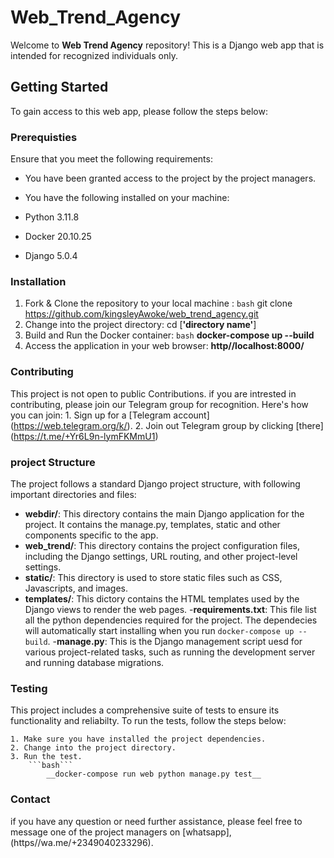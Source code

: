 # Web_Trend_Agency

Welcome to **Web Trend Agency** repository! This is a Django web app that is intended for recognized individuals only.

## Getting Started

To gain access to this web app, please follow the steps below:

### Prerequisties

Ensure that you meet the following requirements:

- You have been granted access to the project by the project managers.
- You have the following installed on your machine:

- Python 3.11.8
- Docker 20.10.25
- Django 5.0.4

### Installation
1. Fork & Clone the repository to your local machine :
    ```bash```
        git clone https://github.com/kingsleyAwoke/web_trend_agency.git
2. Change into the project directory:
    cd [__'directory name'__]
3. Build and Run the Docker container:
    ```bash```
         __docker-compose up --build__
4. Access the application in your web browser:
    __http//localhost:8000/__


### Contributing
This project is not open to public Contributions. if you are intrested in contributing, please join our Telegram group for recognition. Here's how you can join:
    1. Sign up for a [Telegram account] (https://web.telegram.org/k/).
    2. Join out Telegram group by clicking [there] (https://t.me/+Yr6L9n-lymFKMmU1)

### project Structure
The project follows a standard Django project structure, with following important directories and files:

- **webdir/**: This directory contains the main Django application for the project. It contains the manage.py, templates, static and other components specific to the app.
- **web_trend/**: This directory contains the project configuration files, including the Django settings, URL routing, and other project-level settings.
- **static/**: This directory is used to store static files such as CSS, Javascripts, and images.
- **templates/**: This dictory contains the HTML templates used by the Django views to render the web pages.
-**requirements.txt**: This file list all the python dependencies required for the project. The dependecies will automatically start installing when you run `docker-compose up --build`.
-**manage.py**: This is the Django management script uesd for various project-related tasks, such as running the development server and running database migrations.

### Testing
This project includes a comprehensive suite of tests to ensure its functionality and reliabilty. To run the tests, follow the steps below:

    1. Make sure you have installed the project dependencies.
    2. Change into the project directory.
    3. Run the test.
        ```bash```
            __docker-compose run web python manage.py test__

### Contact
if you have any question or need further assistance, please feel free to message one of the project managers on [whatsapp], (https//wa.me/+2349040233296).
